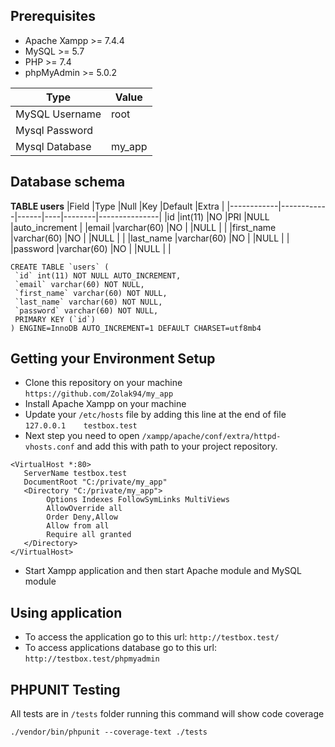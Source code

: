 ## Prerequisites
 - Apache Xampp >= 7.4.4
 - MySQL >= 5.7
 - PHP >= 7.4
 - phpMyAdmin >= 5.0.2

| Type           | Value                  |
|----------------|------------------------|
| MySQL Username | root                   |
| Mysql Password |                        |
| Mysql Database | my_app                 |

## Database schema

**TABLE users**
|Field       |Type        |Null  |Key |Default |Extra          |
|------------|------------|------|----|--------|---------------|
|id          |int(11)     |NO    |PRI |NULL    |auto_increment |
|email       |varchar(60) |NO    |    |NULL    |               |
|first_name  |varchar(60) |NO    |    |NULL    |               |
|last_name   |varchar(60) |NO    |    |NULL    |               |
|password    |varchar(60) |NO    |    |NULL    |               |

```
CREATE TABLE `users` (
 `id` int(11) NOT NULL AUTO_INCREMENT,
 `email` varchar(60) NOT NULL,
 `first_name` varchar(60) NOT NULL,
 `last_name` varchar(60) NOT NULL,
 `password` varchar(60) NOT NULL,
 PRIMARY KEY (`id`)
) ENGINE=InnoDB AUTO_INCREMENT=1 DEFAULT CHARSET=utf8mb4
```

## Getting your Environment Setup
 - Clone this repository on your machine
```https://github.com/Zolak94/my_app```
 - Install Apache Xampp on your machine
 - Update your `/etc/hosts` file by adding this line at the end of file
```127.0.0.1   	testbox.test```
 - Next step you need to open
```/xampp/apache/conf/extra/httpd-vhosts.conf```
and add this with path to your project repository.
```
<VirtualHost *:80>
   ServerName testbox.test
   DocumentRoot "C:/private/my_app"
   <Directory "C:/private/my_app">
        Options Indexes FollowSymLinks MultiViews
        AllowOverride all
        Order Deny,Allow
        Allow from all
        Require all granted
   </Directory>
</VirtualHost>
```
 - Start Xampp application and then start Apache module and MySQL module

## Using application
 - To access the application go to this url: `http://testbox.test/`
 - To access applications database go to this url: `http://testbox.test/phpmyadmin`

 ## PHPUNIT Testing

 All tests are in `/tests` folder running this command will show code coverage
 ```
 ./vendor/bin/phpunit --coverage-text ./tests
 ```
 